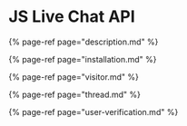 # JS Live Chat API

{% page-ref page="description.md" %}

{% page-ref page="installation.md" %}

{% page-ref page="visitor.md" %}

{% page-ref page="thread.md" %}

{% page-ref page="user-verification.md" %}


